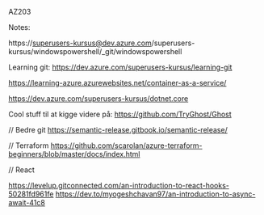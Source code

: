 AZ203

Notes:

https://superusers-kursus@dev.azure.com/superusers-kursus/windowspowershell/_git/windowspowershell

Learning git: https://dev.azure.com/superusers-kursus/learning-git

https://learning-azure.azurewebsites.net/container-as-a-service/

https://dev.azure.com/superusers-kursus/dotnet.core


Cool stuff til at kigge videre på:
https://github.com/TryGhost/Ghost

// Bedre git
https://semantic-release.gitbook.io/semantic-release/

// Terraform
https://github.com/scarolan/azure-terraform-beginners/blob/master/docs/index.html


// React

https://levelup.gitconnected.com/an-introduction-to-react-hooks-50281fd961fe 
https://dev.to/myogeshchavan97/an-introduction-to-async-await-41c8
